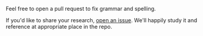 Feel free to open a pull request to fix grammar and spelling.

If you'd like to share your research, [open an issue](https://github.com/nikitastupin/pwnhub/issues/new). We'll happily study it and reference at appropriate place in the repo.
